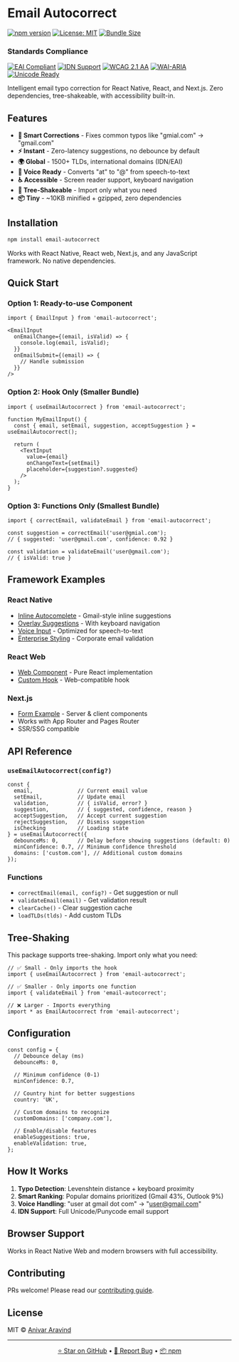 # Email Autocorrect

[![npm version](https://img.shields.io/npm/v/email-autocorrect.svg)](https://www.npmjs.com/package/email-autocorrect)
[![License: MIT](https://img.shields.io/badge/License-MIT-yellow.svg)](https://opensource.org/licenses/MIT)
[![Bundle Size](https://img.shields.io/bundlephobia/minzip/email-autocorrect)](https://bundlephobia.com/package/email-autocorrect)

### Standards Compliance
[![EAI Compliant](https://img.shields.io/badge/EAI-Compliant-brightgreen)](https://tools.ietf.org/html/rfc6531)
[![IDN Support](https://img.shields.io/badge/IDN-Support-brightgreen)](https://www.icann.org/resources/pages/idn-2012-02-25-en)
[![WCAG 2.1 AA](https://img.shields.io/badge/WCAG_2.1-AA-brightgreen)](https://www.w3.org/WAI/WCAG21/quickref/)
[![WAI-ARIA](https://img.shields.io/badge/WAI--ARIA-Compliant-brightgreen)](https://www.w3.org/TR/wai-aria-1.2/)
[![Unicode Ready](https://img.shields.io/badge/Unicode-Ready-brightgreen)](https://unicode.org/standard/standard.html)

Intelligent email typo correction for React Native, React, and Next.js. Zero dependencies, tree-shakeable, with accessibility built-in.

## Features

- **🎯 Smart Corrections** - Fixes common typos like "gmial.com" → "gmail.com"
- **⚡ Instant** - Zero-latency suggestions, no debounce by default
- **🌍 Global** - 1500+ TLDs, international domains (IDN/EAI)
- **🎤 Voice Ready** - Converts "at" to "@" from speech-to-text
- **♿ Accessible** - Screen reader support, keyboard navigation
- **🌳 Tree-Shakeable** - Import only what you need
- **📦 Tiny** - ~10KB minified + gzipped, zero dependencies

## Installation

```bash
npm install email-autocorrect
```

Works with React Native, React web, Next.js, and any JavaScript framework. No native dependencies.

## Quick Start

### Option 1: Ready-to-use Component

```tsx
import { EmailInput } from 'email-autocorrect';

<EmailInput
  onEmailChange={(email, isValid) => {
    console.log(email, isValid);
  }}
  onEmailSubmit={(email) => {
    // Handle submission
  }}
/>
```

### Option 2: Hook Only (Smaller Bundle)

```tsx
import { useEmailAutocorrect } from 'email-autocorrect';

function MyEmailInput() {
  const { email, setEmail, suggestion, acceptSuggestion } = useEmailAutocorrect();
  
  return (
    <TextInput
      value={email}
      onChangeText={setEmail}
      placeholder={suggestion?.suggested}
    />
  );
}
```

### Option 3: Functions Only (Smallest Bundle)

```tsx
import { correctEmail, validateEmail } from 'email-autocorrect';

const suggestion = correctEmail('user@gmial.com');
// { suggested: 'user@gmail.com', confidence: 0.92 }

const validation = validateEmail('user@gmail.com');
// { isValid: true }
```

## Framework Examples

### React Native
- [Inline Autocomplete](https://github.com/anivar/email-autocorrect/blob/main/examples/accessibility/InlineSuggestionExample.tsx) - Gmail-style inline suggestions
- [Overlay Suggestions](https://github.com/anivar/email-autocorrect/blob/main/examples/accessibility/GmailStyleExample.tsx) - With keyboard navigation
- [Voice Input](https://github.com/anivar/email-autocorrect/blob/main/examples/accessibility/VoiceInputExample.tsx) - Optimized for speech-to-text
- [Enterprise Styling](https://github.com/anivar/email-autocorrect/blob/main/examples/customization/EnterpriseExample.tsx) - Corporate email validation

### React Web
- [Web Component](https://github.com/anivar/email-autocorrect/blob/main/examples/web/EmailInput.tsx) - Pure React implementation
- [Custom Hook](https://github.com/anivar/email-autocorrect/blob/main/examples/web/useEmailAutocorrect.ts) - Web-compatible hook

### Next.js
- [Form Example](https://github.com/anivar/email-autocorrect/blob/main/examples/nextjs/EmailFormExample.tsx) - Server & client components
- Works with App Router and Pages Router
- SSR/SSG compatible

## API Reference

### `useEmailAutocorrect(config?)`

```tsx
const {
  email,              // Current email value
  setEmail,           // Update email
  validation,         // { isValid, error? }
  suggestion,         // { suggested, confidence, reason }
  acceptSuggestion,   // Accept current suggestion
  rejectSuggestion,   // Dismiss suggestion
  isChecking          // Loading state
} = useEmailAutocorrect({
  debounceMs: 0,      // Delay before showing suggestions (default: 0)
  minConfidence: 0.7, // Minimum confidence threshold
  domains: ['custom.com'], // Additional custom domains
});
```

### Functions

- `correctEmail(email, config?)` - Get suggestion or null
- `validateEmail(email)` - Get validation result
- `clearCache()` - Clear suggestion cache
- `loadTLDs(tlds)` - Add custom TLDs

## Tree-Shaking

This package supports tree-shaking. Import only what you need:

```tsx
// ✅ Small - Only imports the hook
import { useEmailAutocorrect } from 'email-autocorrect';

// ✅ Smaller - Only imports one function
import { validateEmail } from 'email-autocorrect';

// ❌ Larger - Imports everything
import * as EmailAutocorrect from 'email-autocorrect';
```

## Configuration

```tsx
const config = {
  // Debounce delay (ms)
  debounceMs: 0,
  
  // Minimum confidence (0-1)
  minConfidence: 0.7,
  
  // Country hint for better suggestions
  country: 'UK',
  
  // Custom domains to recognize
  customDomains: ['company.com'],
  
  // Enable/disable features
  enableSuggestions: true,
  enableValidation: true,
};
```

## How It Works

1. **Typo Detection**: Levenshtein distance + keyboard proximity
2. **Smart Ranking**: Popular domains prioritized (Gmail 43%, Outlook 9%)
3. **Voice Handling**: "user at gmail dot com" → "user@gmail.com"
4. **IDN Support**: Full Unicode/Punycode email support

## Browser Support

Works in React Native Web and modern browsers with full accessibility.

## Contributing

PRs welcome! Please read our [contributing guide](CONTRIBUTING.md).

## License

MIT © [Anivar Aravind](https://github.com/anivar)

---

<p align="center">
  <a href="https://github.com/anivar/email-autocorrect/stargazers">⭐ Star on GitHub</a> • 
  <a href="https://github.com/anivar/email-autocorrect/issues">🐛 Report Bug</a> • 
  <a href="https://www.npmjs.com/package/email-autocorrect">📦 npm</a>
</p>